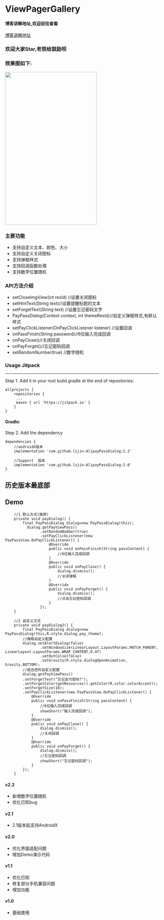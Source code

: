 # ViewPagerGallery

#### 博客讲解地址,欢迎前往查看  
[博客讲解地址](https://blog.csdn.net/lin857/article/details/84111930)  

### 欢迎大家Star,老铁给鼓励呗  

### 效果图如下:  
<img  width="300" height="500"  src="https://raw.githubusercontent.com/lzjin/AlipayPassDialog/master/imgfolder/ic_preview.png">  

### 主要功能  
* 支持自定义文本、颜色、大小 
* 支持自定义关闭图标 
* 支持弹框样式 
* 支持回调函数处理 
* 支持数字位置随机

### API方法介绍  
* setCloseImgView(int resId) //设置关闭图标 
* setHintText(String text)//设置提醒标题的文本  
* setForgetText(String text) //设置忘记密码文字 
* PayPassDialog(Context context, int themeResId)//自定义弹框样式,有默认样式 
* setPayClickListener(OnPayClickListener listener) //设置回调 
* onPassFinish(String password)//6位输入完成回调 
* onPayClose()//关闭回调 
* onPayForget()//忘记密码回调 
* setRandomNumber(true) //数字随机

### Usage Jitpack 
---
Step 1. Add it in your root build.gradle at the end of repositories:
```
allprojects {
    repositories {
	 ...
	 maven { url 'https://jitpack.io' }
    }
}
```
#### Gradle:
Step 2. Add the dependency
```
dependencies {
    //androidX版本
    implementation 'com.github.lzjin:AlipayPassDialog:2.2' 

    //Support  版本
    implementation 'com.github.lzjin:AlipayPassDialog:2.0'
}
```

## 历史版本最底部
Demo
--
```
    //1 默认方式(推荐)
    private void payDialog() {
        final PayPassDialog dialog=new PayPassDialog(this);
          dialog.getPayViewPass()
                .setRandomNumber(true)
                .setPayClickListener(new PayPassView.OnPayClickListener() {
                    @Override
                    public void onPassFinish(String passContent) {
                        //6位输入完成回调
                    }
                    @Override
                    public void onPayClose() {
                        dialog.dismiss();
                        //关闭弹框
                    }
                    @Override
                    public void onPayForget() {
                        dialog.dismiss();
                        //点击忘记密码回调
                    }
                });
    }
```  

```
    //2 自定义方式
    private void payDialog2() {
        final PayPassDialog dialog=new PayPassDialog(this,R.style.dialog_pay_theme);
        //弹框自定义配置
        dialog.setAlertDialog(false)
                .setWindowSize(LinearLayout.LayoutParams.MATCH_PARENT, LinearLayout.LayoutParams.WRAP_CONTENT,0.4f)
                .setOutColse(false)
                .setGravity(R.style.dialogOpenAnimation, Gravity.BOTTOM);
        //组合控件自定义配置
        dialog.getPayViewPass()
        .setForgetText("忘记支付密码?");
        .setForgetColor(getResources().getColor(R.color.colorAccent));
        .setForgetSize(16);
        .setPayClickListener(new PayPassView.OnPayClickListener() {
            @Override
            public void onPassFinish(String passContent) {
                //6位输入完成回调
                showShort("输入完成回调");
            }
            @Override
            public void onPayClose() {
                dialog.dismiss();
                //关闭回调
            }
            @Override
            public void onPayForget() {
                dialog.dismiss();
                //忘记密码回调
                showShort("忘记密码回调");
            }
        });
    }
```

 #### v2.2
* 新增数字位置随机
* 优化已知bug

 #### v2.1
* 2.1版本起支持AndroidX

 #### v2.0
* 优化界面适配问题
* 增加Demo演示代码
  
#### v1.1
* 优化已知
* 修复部分手机兼容问题
* 增加功能
 
#### v1.0
* 基础使用
